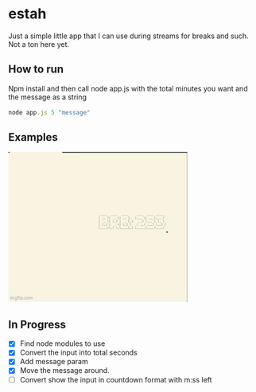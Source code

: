 # estah
 Just a simple little app that I can use during streams for breaks and such.
 Not a ton here yet.
## How to run
Npm install and then call node app.js with the total minutes you want
and the message as a string
``` javascript
node app.js 5 "message"
```

## Examples
![example.gif](./readmeGif.gif)

## In Progress
- [x] Find node modules to use
- [x] Convert the input into total seconds
- [x] Add message param
- [x] Move the message around.
- [ ] Convert show the input in countdown format with m:ss left
